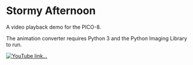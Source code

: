 # Stormy Afternoon
A video playback demo for the PICO-8.

The animation converter requires Python 3 and the Python Imaging Library to run.

[![YouTube link...](https://img.youtube.com/vi/Jtv57A4FI20/0.jpg)](https://www.youtube.com/watch?v=Jtv57A4FI20)
